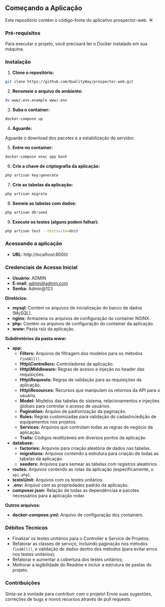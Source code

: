 ## Começando a Aplicação

Este repositório contém o código-fonte do aplicativo prospector-web. ☀️

### Pré-requisitos

Para executar o projeto, você precisará ter o Docker instalado em sua máquina.

### Instalação

1. **Clone o repositório:**

```bash
git clone https://github.com/QualityWay/prospector-web.git
```

2. **Renomeie o arquivo de ambiente:**

```bash
mv www/.env.example www/.env
```

3. **Suba o container:**

```bash
docker-compose up
```

4. **Aguarde:**

Aguarde o download dos pacotes e a estabilização do servidor.

5. **Entre no container:**

```bash
docker-compose exec app bash
```

6. **Crie a chave de criptografia da aplicação:**

```bash
php artisan key:generate
```

7. **Crie as tabelas da aplicação:**

```bash
php artisan migrate
```

8. **Semeie as tabelas com dados:**

```bash
php artisan db:seed
```

9. **Execute os testes (alguns podem falhar):**

```bash
php artisan test --testsuite=Unit
```

### Acessando a aplicação

- **URL:** http://localhost:8000/

### Credenciais de Acesso Inicial

- **Usuário:** ADMIN
- **E-mail:** admin@admin.com
- **Senha:** Admin@123

**Diretórios:**

- **mysql:** Contém os arquivos de inicialização do banco de dados (MySQL).
- **nginx:** Armazena os arquivos de configuração do container NGINX.
- **php:** Contém os arquivos de configuração do container da aplicação.
- **www:** Pasta raiz da aplicação.

**Subdiretórios da pasta www:**

- **app:**
  - **Filters:** Arquivos de filtragem dos modelos para os métodos `findAll()`.
  - **Http\Controllers:** Controladores da aplicação.
  - **Http\Middleware:** Regras de acesso e injeção no header das requisições.
  - **Http\Requests:** Regras de validação para as requisições da aplicação.
  - **Http\Resources:** Recursos que manipulam os retornos da API para o usuário.
  - **Model:** Modelos das tabelas do sistema, relacionamentos e injeções globais para controlar o acesso de usuários.
  - **Pagination:** Arquivo de padronização da paginação.
  - **Rules:** Regras customizadas para validação do cadastro/edição de equipamentos nos projetos.
  - **Services:** Arquivos que controlam todas as regras de negócio da aplicação.
  - **Traits:** Códigos reutilizáveis em diversos pontos da aplicação.
- **database:**
  - **factories:** Arquivos para criação aleatória de dados nas tabelas.
  - **migrations:** Arquivos contendo a estrutura para criação de todas as tabelas da aplicação.
  - **seeders:** Arquivos para semear as tabelas com registros aleatórios.
- **routes:** Arquivos contendo as rotas da aplicação (especificamente, o `api.php`).
- **tests\Unit:** Arquivos com os testes unitários.
- **.env:** Arquivo com as propriedades padrão da aplicação.
- **composer.json:** Relação de todas as dependências e pacotes necessários para a aplicação rodar.

**Outros arquivos:**

- **docker-compose.yml:** Arquivo de configuração dos containers.

### Débitos Técnicos

- Finalizar os testes unitários para o Controller e Service de Projetos;
- Refatorar as classes de serviço, incluindo paginação nos métodos `findAll()`, e validação de dados dentro dos métodos (para evitar erros nos testes unitários);
- Refatorar e aumentar a cobertura dos testes unitários;
- Melhorar a legibilidade do Readme e incluir a estrutura de pastas do projeto.

### Contribuições

Sinta-se à vontade para contribuir com o projeto! Envie suas sugestões, correções de bugs e novos recursos através de pull requests.
